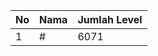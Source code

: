 | No | Nama            | Jumlah Level |
|----|-----------------|--------------|
| 1  | #    |    6071        |
